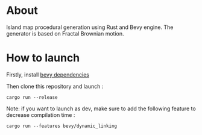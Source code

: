 # About

Island map procedural generation using Rust and Bevy engine.
The generator is based on Fractal Brownian motion.

# How to launch

Firstly, install [bevy dependencies](https://github.com/bevyengine/bevy/blob/main/docs/linux_dependencies.md)

Then clone this repository and launch :
~~~
cargo run --release
~~~

Note: if you want to launch as dev, make sure to add the following feature to decrease compilation time :
~~~
cargo run --features bevy/dynamic_linking 
~~~ 